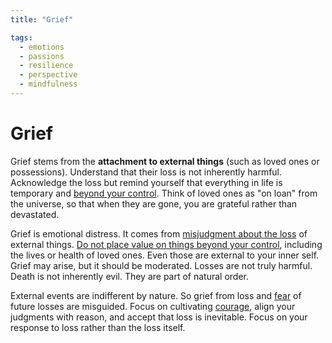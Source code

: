 ```yaml
---
title: "Grief"

tags:
  - emotions
  - passions
  - resilience
  - perspective
  - mindfulness
---
```


# Grief

Grief stems from the **attachment to external things** (such as loved ones or
possessions). Understand that their loss is not inherently harmful. Acknowledge
the loss but remind yourself that everything in life is temporary and [beyond
your control](dichotomy-control.md#what-is-outside-our-control). Think of loved
ones as "on loan" from the universe, so that when they are gone, you are
grateful rather than devastated.

Grief is emotional distress. It comes from [misjudgment about the loss](passions-irrational-judgments.md) of
external things. [Do not place value on
things beyond your control](detachment-externals.md), including the lives or
health of loved ones. Even those are external to your inner self. Grief may
arise, but it should be moderated. Losses are not truly harmful. Death is not
inherently evil. They are part of natural order.

External events are indifferent by nature. So grief from loss and
[fear](fear.md) of future losses are misguided. Focus on cultivating
[courage](courage.md), align your judgments with reason, and accept that loss is
inevitable. Focus on your response to loss rather than the loss itself.
